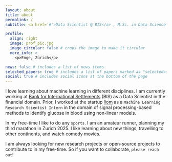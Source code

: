 ```yaml
---
layout: about
title: about
permalink: /
subtitle: <a href='#'>Data Scientist @ BIS</a> , M.Sc. in Data Science and AI.

profile:
  align: right
  image: prof_pic.jpg
  image_circular: false # crops the image to make it circular
  more_info: >
    <p>Enge, Zürich</p>

news: false # includes a list of news items
selected_papers: true # includes a list of papers marked as "selected={true}"
social: true # includes social icons at the bottom of the page
---
```


I love learning about machine learning in different disciplines. I am currently working at [Bank for International Settlements](https://www.bis.org/) (BIS) as a Data Scientist in the financial domain. Prior, I worked at the startup [liom](https://liom.com/) as a `Machine Learning Research Scientist Intern` in the domain of signal processing-based methods to identify glucose in blood using non-linear models.

In my free-time I like to do any `sports`. I am an amateur runner, planning my third marathon in Zurich 2025. I like learning about new things, travelling to other continents, and watch comedy movies.

I am always looking for new research projects or open-source projects to contribute to in my free-time. So if you want to collaborate, `please reach out`!